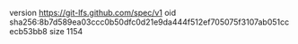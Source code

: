 version https://git-lfs.github.com/spec/v1
oid sha256:8b7d589ea03ccc0b50dfc0d21e9da444f512ef705075f3107ab051ccecb53bb8
size 1154
